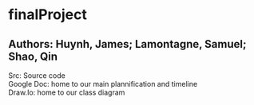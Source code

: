 # finalProject
## Authors: Huynh, James; Lamontagne, Samuel; Shao, Qin
Src: Source code  
Google Doc: home to our main plannification and timeline  
Draw.Io: home to our class diagram
